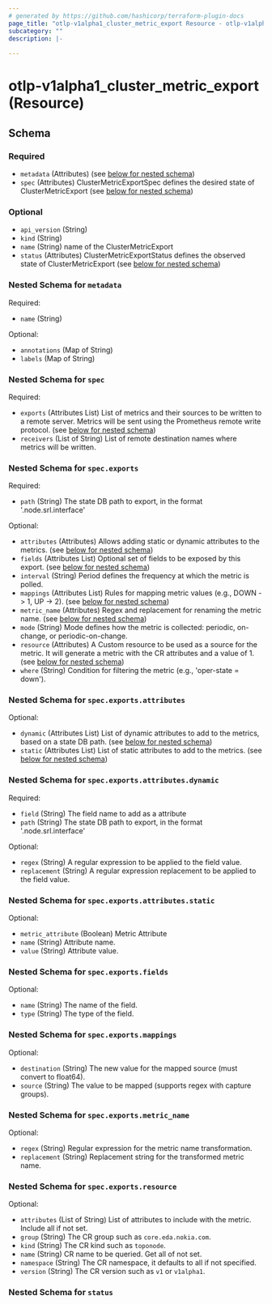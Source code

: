 ```yaml
---
# generated by https://github.com/hashicorp/terraform-plugin-docs
page_title: "otlp-v1alpha1_cluster_metric_export Resource - otlp-v1alpha1"
subcategory: ""
description: |-
  
---
```


# otlp-v1alpha1_cluster_metric_export (Resource)





<!-- schema generated by tfplugindocs -->
## Schema

### Required

- `metadata` (Attributes) (see [below for nested schema](#nestedatt--metadata))
- `spec` (Attributes) ClusterMetricExportSpec defines the desired state of ClusterMetricExport (see [below for nested schema](#nestedatt--spec))

### Optional

- `api_version` (String)
- `kind` (String)
- `name` (String) name of the ClusterMetricExport
- `status` (Attributes) ClusterMetricExportStatus defines the observed state of ClusterMetricExport (see [below for nested schema](#nestedatt--status))

<a id="nestedatt--metadata"></a>
### Nested Schema for `metadata`

Required:

- `name` (String)

Optional:

- `annotations` (Map of String)
- `labels` (Map of String)


<a id="nestedatt--spec"></a>
### Nested Schema for `spec`

Required:

- `exports` (Attributes List) List of metrics and their sources to be written to a remote server.
Metrics will be sent using the Prometheus remote write protocol. (see [below for nested schema](#nestedatt--spec--exports))
- `receivers` (List of String) List of remote destination names where metrics will be written.

<a id="nestedatt--spec--exports"></a>
### Nested Schema for `spec.exports`

Required:

- `path` (String) The state DB path to export, in the format '.node.srl.interface'

Optional:

- `attributes` (Attributes) Allows adding static or dynamic attributes to the metrics. (see [below for nested schema](#nestedatt--spec--exports--attributes))
- `fields` (Attributes List) Optional set of fields to be exposed by this export. (see [below for nested schema](#nestedatt--spec--exports--fields))
- `interval` (String) Period defines the frequency at which the metric is polled.
- `mappings` (Attributes List) Rules for mapping metric values (e.g., DOWN -> 1, UP -> 2). (see [below for nested schema](#nestedatt--spec--exports--mappings))
- `metric_name` (Attributes) Regex and replacement for renaming the metric name. (see [below for nested schema](#nestedatt--spec--exports--metric_name))
- `mode` (String) Mode defines how the metric is collected: periodic, on-change, or periodic-on-change.
- `resource` (Attributes) A Custom resource to be used as a source for the metric.
It will generate a metric with the CR attributes and a value of 1. (see [below for nested schema](#nestedatt--spec--exports--resource))
- `where` (String) Condition for filtering the metric (e.g., 'oper-state = down').

<a id="nestedatt--spec--exports--attributes"></a>
### Nested Schema for `spec.exports.attributes`

Optional:

- `dynamic` (Attributes List) List of dynamic attributes to add to the metrics, based on a state DB path. (see [below for nested schema](#nestedatt--spec--exports--attributes--dynamic))
- `static` (Attributes List) List of static attributes to add to the metrics. (see [below for nested schema](#nestedatt--spec--exports--attributes--static))

<a id="nestedatt--spec--exports--attributes--dynamic"></a>
### Nested Schema for `spec.exports.attributes.dynamic`

Required:

- `field` (String) The field name to add as a attribute
- `path` (String) The state DB path to export, in the format '.node.srl.interface'

Optional:

- `regex` (String) A regular expression to be applied to the field value.
- `replacement` (String) A regular expression replacement to be applied to the field value.


<a id="nestedatt--spec--exports--attributes--static"></a>
### Nested Schema for `spec.exports.attributes.static`

Optional:

- `metric_attribute` (Boolean) Metric Attribute
- `name` (String) Attribute name.
- `value` (String) Attribute value.



<a id="nestedatt--spec--exports--fields"></a>
### Nested Schema for `spec.exports.fields`

Optional:

- `name` (String) The name of the field.
- `type` (String) The type of the field.


<a id="nestedatt--spec--exports--mappings"></a>
### Nested Schema for `spec.exports.mappings`

Optional:

- `destination` (String) The new value for the mapped source (must convert to float64).
- `source` (String) The value to be mapped (supports regex with capture groups).


<a id="nestedatt--spec--exports--metric_name"></a>
### Nested Schema for `spec.exports.metric_name`

Optional:

- `regex` (String) Regular expression for the metric name transformation.
- `replacement` (String) Replacement string for the transformed metric name.


<a id="nestedatt--spec--exports--resource"></a>
### Nested Schema for `spec.exports.resource`

Optional:

- `attributes` (List of String) List of attributes to include with the metric.
Include all if not set.
- `group` (String) The CR group such as `core.eda.nokia.com`.
- `kind` (String) The CR kind such as `toponode`.
- `name` (String) CR name to be queried.
Get all of not set.
- `namespace` (String) The CR namespace, it defaults to all if not specified.
- `version` (String) The CR version such as `v1` or `v1alpha1`.




<a id="nestedatt--status"></a>
### Nested Schema for `status`
